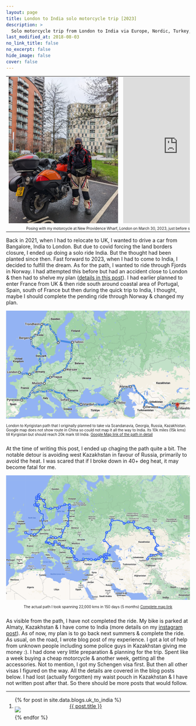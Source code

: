 ```yaml
---
layout: page
title: London to India solo motorcycle trip [2023]
description: >
  Solo motorcycle trip from London to India via Europe, Nordic, Turkey, Georgia, Russia, Kazakhstan, Tajikistan, Kyrgyzstan, China & Nepal. At the time of writing the post, I have covered 22,000 kms in around 5 months (150 days).
last_modified_at: 2018-08-03
no_link_title: false
no_excerpt: false
hide_image: false
cover: false
---
```


<table>
  <tr>
    <td style="width: 50%">
      <img style="min-height: 400px; min-width: 300px" src="/images/europe-india-with-bike.jpeg" />
    </td>
    <td style="width: 50%; text-align: center">
      <iframe
        style="min-height: 400px; height: 100%; background-color: transparent"
        src="https://youtube.com/embed/8DImciozYtE"
        frameborder="0"
        allow="accelerometer; autoplay; clipboard-write; encrypted-media; gyroscope; picture-in-picture"
      ></iframe>
    </td>
  </tr>
  <tr>
    <td colspan="2" style="width: 100%; text-align: center; font-size: x-small">
      Posing with my motorcycle at New Providence Wharf, London on March 30, 2023, just before starting the ride
    </td>
  </tr>
</table>

Back in 2021, when I had to relocate to UK, I wanted to drive a car from Bangalore, India to London. But due to covid
forcing the land borders closure, I ended up doing a solo ride India. But the thought had been planted since then. Fast
forward to 2023, when I had to come to India, I decided to fulfill the dream. As for the path, I wanted to ride through
Fjords in Norway. I had attempted this before but had an accident close to London & then had to shelve my plan ([details
in this post](https://pocha.substack.com/p/uk-ireland-motorbike-trip-part-2)). I had earlier planned to enter France
from UK & then ride south around coastal area of Portugal, Spain, south of France but then during the quick trip to
India, I thought, maybe I should complete the pending ride through Norway & changed my plan.

<img src="/images/europe-asia-plan.png" style="margin-bottom: 0" />
<p style="font-size: x-small; padding-bottom: 1em">
  London to Kyrigistan path that I originally planned to take via Scandanavia, Georgia, Russia, Kazakhistan. Google map
  does not show route in China so could not map it all the way to India. Its 10k miles (15k kms) till Kyrgistan but
  should reach 20k mark till India.
  <a
    href="https://www.google.com/maps/dir/London,+United+Kingdom/Leuven,+Belgium/Bergen,+Norway/Trondheim,+Norway/Stockholm,+Sweden/Tallinn,+Estonia/Warsaw,+Poland/Prague,+Czechia/Munich,+Germany/Pyrenees/Sofia,+Bulgaria/%C4%B0stanbul,+T%C3%BCrkiye/Tbilisi,+Georgia/Atyrau,+Kazakhstan/Derweze,+Turkmenistan/Irkeshtam,+Kyrgyzstan/@50.1277864,16.6776109,5.6z/data=!4m97!4m96!1m5!1m1!1s0x47d8a00baf21de75:0x52963a5addd52a99!2m2!1d-0.1275862!2d51.5072178!1m5!1m1!1s0x47c160d05ebbdf85:0x40099ab2f4d5690!2m2!1d4.7137645!2d50.8822871!1m5!1m1!1s0x46390d4966767d77:0x9e42a03eb4de0a08!2m2!1d5.3220544!2d60.3912628!1m5!1m1!1s0x466d319747037e53:0xbf7c8288f3cf3d4!2m2!1d10.3950528!2d63.4305149!1m5!1m1!1s0x465f763119640bcb:0xa80d27d3679d7766!2m2!1d18.0685808!2d59.3293235!1m5!1m1!1s0x46929499df5616bf:0x400b36d18fc6270!2m2!1d24.7535747!2d59.4369608!1m5!1m1!1s0x471ecc669a869f01:0x72f0be2a88ead3fc!2m2!1d21.0122287!2d52.2296756!1m5!1m1!1s0x470b939c0970798b:0x400af0f66164090!2m2!1d14.4378005!2d50.0755381!1m5!1m1!1s0x479e75f9a38c5fd9:0x10cb84a7db1987d!2m2!1d11.5819805!2d48.1351253!1m5!1m1!1s0x12a8a48b202023d5:0x1711d86785a522d6!2m2!1d1.0011899!2d42.6681804!1m5!1m1!1s0x40aa8682cb317bf5:0x400a01269bf5e60!2m2!1d23.3218675!2d42.6977082!1m5!1m1!1s0x14cab6515a60157b:0x22ac9af4915a1de8!2m2!1d28.7664408!2d41.1634302!1m5!1m1!1s0x40440cd7e64f626b:0x61d084ede2576ea3!2m2!1d44.8015168!2d41.6938026!1m5!1m1!1s0x41a3ea26f5b2dd0d:0x3e4a125c0e268d2d!2m2!1d51.9238373!2d47.0944959!1m5!1m1!1s0x3f62b4f7b4d79731:0x1b7a8833c89ceca!2m2!1d58.4169385!2d40.1739571!1m5!1m1!1s0x3895bcb939b6b20d:0x4cdabe973796a287!2m2!1d73.8985042!2d39.6783413"
    target="_blank"
    >Google Map link of the path in detail</a
  >
</p>

At the time of writing this post, I ended up chaging the path quite a bit. The notable detour is avoiding west
Kazakhstan in favour of Russia, primarily to avoid the heat. I was scared that if I broke down in 40+ deg heat, it may
become fatal for me.

<img src="/images/london-india-actual-path.png" style="margin-bottom: 0" />
<p style="font-size: x-small; padding-bottom: 1em; text-align: center">
  The actual path I took spanning 22,000 kms in 150 days (5 months)
  <a
    href="https://www.google.com/maps/d/u/1/edit?mid=1-k3z-DldosdzkuayqEkLbTK5lWG4-Tw&ll=43.03320326285542%2C34.30586065368651&z=4"
    target="_blank"
    >Complete map link</a
  >
</p>

As visible from the path, I have not completed the ride. My bike is parked at Almaty, Kazakhstan & I have come to India
(more details on my [instagram post](https://www.instagram.com/p/CwvgMOjK0z1/)). As of now, my plan is to go back next
summers & complete the ride. As usual, on the road, I wrote blog post of my experience. I got a lot of help from unknown
people including some police guys in Kazakhstan giving me money :). I had done very little preparation & planning for
the trip. Spent like a week buying a cheap motorcycle & another week, getting all the accessories. Not to mention, I got
my Schengen visa first. But then all other visas I figured on the way. All the details are covered in the blog posts
below. I had lost (actually forgotten) my waist pouch in Kazakhstan & I have not written post after that. So there
should be more posts that would follow.

<hr />

<ol class="related-posts">
  {% for post in site.data.blogs.uk_to_india %}
  <li class="h4">
    <div style="clear: both; margin-bottom: 1em">
      <a href="{{ post.url }}" class="flip-title" target="_blank" style="position: relative">
        <img align="left" style="width: 10em; margin: 10px 0 0 0" src="{{ post.pic }}" />
        <span style="text-align: left; margin-left: 10px; -webkit-box-decoration-break: clone">{{ post.title }}</span>
      </a>
    </div>
  </li>
  {% endfor %}
</ol>
